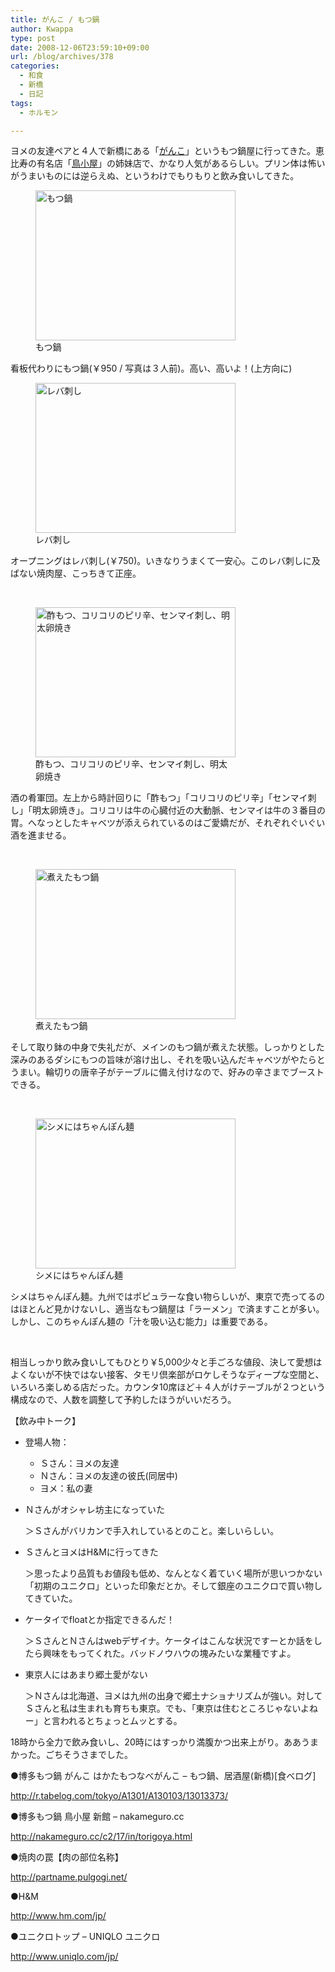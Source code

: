 ```yaml
---
title: がんこ / もつ鍋
author: Kwappa
type: post
date: 2008-12-06T23:59:10+09:00
url: /blog/archives/378
categories:
  - 和食
  - 新橋
  - 日記
tags:
  - ホルモン

---
```

ヨメの友達ペアと４人で新橋にある「<a href="http://r.tabelog.com/tokyo/A1301/A130103/13013373/" target="_blank" rel="noopener noreferrer">がんこ</a>」というもつ鍋屋に行ってきた。恵比寿の有名店「<a href="http://nakameguro.cc/c2/17/in/torigoya.html" target="_blank" rel="noopener noreferrer">鳥小屋</a>」の姉妹店で、かなり人気があるらしい。プリン体は怖いがうまいものには逆らえぬ、というわけでもりもりと飲み食いしてきた。
  
<figure id="attachment_379" aria-describedby="caption-attachment-379" style="width: 320px" class="wp-caption aligncenter"><img class="size-medium wp-image-379" title="もつ鍋" src="/blog/images/2008/12/08-12-06_18-28.jpg" alt="もつ鍋" width="320" height="240" /><figcaption id="caption-attachment-379" class="wp-caption-text">もつ鍋</figcaption></figure>
  
看板代わりにもつ鍋(￥950 / 写真は３人前)。高い、高いよ！(上方向に)
  
<!--more-->


  
<figure id="attachment_380" aria-describedby="caption-attachment-380" style="width: 320px" class="wp-caption alignright"><img class="size-medium wp-image-380" title="レバ刺し" src="/blog/images/2008/12/08-12-06_18-10.jpg" alt="レバ刺し" width="320" height="240" /><figcaption id="caption-attachment-380" class="wp-caption-text">レバ刺し</figcaption></figure>
  
オープニングはレバ刺し(￥750)。いきなりうまくて一安心。このレバ刺しに及ばない焼肉屋、こっちきて正座。
  
<br style="clear:both" />
  
<figure id="attachment_381" aria-describedby="caption-attachment-381" style="width: 320px" class="wp-caption alignleft"><img class="size-medium wp-image-381" title="酢もつ、コリコリのピリ辛、センマイ刺し、明太卵焼き" src="/blog/images/2008/12/08-12-06_18-20.jpg" alt="酢もつ、コリコリのピリ辛、センマイ刺し、明太卵焼き" width="320" height="240" /><figcaption id="caption-attachment-381" class="wp-caption-text">酢もつ、コリコリのピリ辛、センマイ刺し、明太卵焼き</figcaption></figure>
  
酒の肴軍団。左上から時計回りに「酢もつ」「コリコリのピリ辛」「センマイ刺し」「明太卵焼き」。コリコリは牛の心臓付近の大動脈、センマイは牛の３番目の胃。へなっとしたキャベツが添えられているのはご愛嬌だが、それぞれぐいぐい酒を進ませる。
  
<br style="clear:both" />
  
<figure id="attachment_382" aria-describedby="caption-attachment-382" style="width: 320px" class="wp-caption alignright"><img class="size-medium wp-image-382" title="煮えたもつ鍋" src="/blog/images/2008/12/08-12-06_18-46.jpg" alt="煮えたもつ鍋" width="320" height="240" /><figcaption id="caption-attachment-382" class="wp-caption-text">煮えたもつ鍋</figcaption></figure>
  
そして取り鉢の中身で失礼だが、メインのもつ鍋が煮えた状態。しっかりとした深みのあるダシにもつの旨味が溶け出し、それを吸い込んだキャベツがやたらとうまい。輪切りの唐辛子がテーブルに備え付けなので、好みの辛さまでブーストできる。
  
<br style="clear:both" />
  
<figure id="attachment_383" aria-describedby="caption-attachment-383" style="width: 320px" class="wp-caption alignleft"><img class="size-medium wp-image-383" title="シメにはちゃんぽん麺" src="/blog/images/2008/12/08-12-06_19-39.jpg" alt="シメにはちゃんぽん麺" width="320" height="240" /><figcaption id="caption-attachment-383" class="wp-caption-text">シメにはちゃんぽん麺</figcaption></figure>
  
シメはちゃんぽん麺。九州ではポピュラーな食い物らしいが、東京で売ってるのはほとんど見かけないし、適当なもつ鍋屋は「ラーメン」で済ますことが多い。しかし、このちゃんぽん麺の「汁を吸い込む能力」は重要である。
  
<br style="clear:both" />
  
相当しっかり飲み食いしてもひとり￥5,000少々と手ごろな値段、決して愛想はよくないが不快ではない接客、タモリ倶楽部がロケしそうなディープな空間と、いろいろ楽しめる店だった。カウンタ10席ほど＋４人がけテーブルが２つという構成なので、人数を調整して予約したほうがいいだろう。
  
【飲み中トーク】

  * 登場人物： 
      * Ｓさん：ヨメの友達
      * Ｎさん：ヨメの友達の彼氏(同居中)
      * ヨメ：私の妻
  * Ｎさんがオシャレ坊主になっていた
  
    ＞Ｓさんがバリカンで手入れしているとのこと。楽しいらしい。
  * ＳさんとヨメはH&Mに行ってきた
  
    ＞思ったより品質もお値段も低め、なんとなく着ていく場所が思いつかない「初期のユニクロ」といった印象だとか。そして銀座のユニクロで買い物してきていた。
  * ケータイでfloatとか指定できるんだ！
  
    ＞ＳさんとＮさんはwebデザイナ。ケータイはこんな状況ですーとか話をしたら興味をもってくれた。バッドノウハウの塊みたいな業種ですよ。
  * 東京人にはあまり郷土愛がない
  
    ＞Ｎさんは北海道、ヨメは九州の出身で郷土ナショナリズムが強い。対してＳさんと私は生まれも育ちも東京。でも、「東京は住むところじゃないよねー」と言われるとちょっとムッとする。

18時から全力で飲み食いし、20時にはすっかり満腹かつ出来上がり。ああうまかった。ごちそうさまでした。
  
●博多もつ鍋 がんこ はかたもつなべがんこ &#8211; もつ鍋、居酒屋(新橋)[食べログ]
  
http://r.tabelog.com/tokyo/A1301/A130103/13013373/
  
●博多もつ鍋 鳥小屋 新館 &#8211; nakameguro.cc
  
http://nakameguro.cc/c2/17/in/torigoya.html
  
●焼肉の罠【肉の部位名称】
  
http://partname.pulgogi.net/
  
●H&M
  
http://www.hm.com/jp/
  
●ユニクロトップ &#8211; UNIQLO ユニクロ
  
http://www.uniqlo.com/jp/
